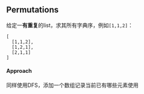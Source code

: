 ## Permutations
给定一**有重复**的list，求其所有字典序，例如`[1,1,2]`：

```
[
  [1,1,2],
  [1,2,1],
  [2,1,1]
]
```

#### Approach 
同样使用DFS，添加一个数组记录当前已有哪些元素使用
